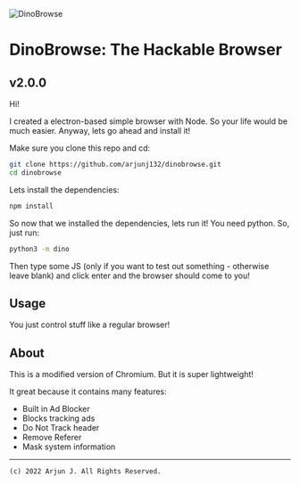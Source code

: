 ![DinoBrowse](https://i.ibb.co/W2vB7zF/Screenshot-2022-02-25-5-59-50-PM.png)

# DinoBrowse: The Hackable Browser

## v2.0.0

Hi!

I created a electron-based simple browser with Node. So your life would be much easier. Anyway, lets go ahead and install it!

Make sure you clone this repo and cd:

```bash
git clone https://github.com/arjunj132/dinobrowse.git
cd dinobrowse
```


Lets install the dependencies:

```bash
npm install
```

So now that we installed the dependencies, lets run it! You need python. So, just run:

```bash
python3 -m dino
```

Then type some JS (only if you want to test out something - otherwise leave blank) and click enter and the browser should come to you!


## Usage

You just control stuff like a regular browser!

## About

This is a modified version of Chromium. But it is super lightweight!

It great because it contains many features:

- Built in Ad Blocker
- Blocks tracking ads
- Do Not Track header
- Remove Referer
- Mask system information


---

`(c) 2022 Arjun J. All Rights Reserved.`
